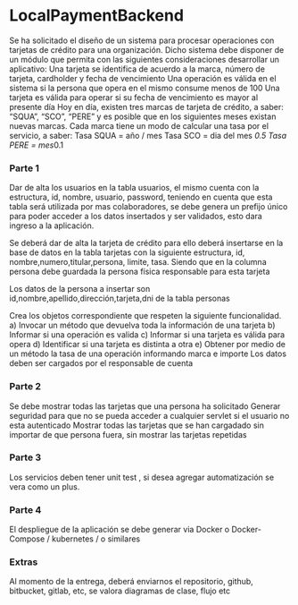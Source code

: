 # LocalPaymentBackend

Se ha solicitado el diseño de un sistema para procesar operaciones con tarjetas de crédito para una organización. Dicho sistema debe disponer de un módulo que permita con las siguientes consideraciones desarrollar un aplicativo:
Una tarjeta se identifica de acuerdo a la marca, número de tarjeta, cardholder y fecha de vencimiento
Una operación es válida en el sistema si la persona que opera en el mismo consume menos de 100
Una tarjeta es válida para operar si su fecha de vencimiento es mayor al presente día
Hoy en día, existen tres marcas de tarjeta de crédito, a saber: “SQUA”, “SCO”, “PERE” y es posible que en los siguientes meses existan nuevas marcas. Cada marca tiene un modo de calcular una tasa por el servicio, a saber:
Tasa SQUA = año / mes
Tasa SCO    = dia del mes *0.5
Tasa PERE  = mes*0.1


 
### Parte 1
Dar de alta los usuarios en la tabla usuarios, el mismo cuenta con la estructura, id, nombre, usuario, password, teniendo en cuenta que esta tabla será utilizada por mas colaboradores, se debe genera un prefijo único para poder acceder a los datos insertados y ser validados, esto dara ingreso a la aplicación.
 
Se deberá dar de alta la tarjeta de crédito para ello deberá insertarse en la base de datos en la tabla tarjetas con la siguiente estructura, id, nombre,numero,titular,persona, limite, tasa. Siendo que en la columna persona debe guardada la persona física responsable para esta tarjeta
 
Los datos de la persona a insertar son id,nombre,apellido,dirección,tarjeta,dni de la tabla personas
 
Crea los objetos correspondiente que respeten la siguiente funcionalidad.
       a)                    Invocar un método que devuelva toda la información de una tarjeta
       b)                    Informar si una operación es valida
       c)                    Informar si una tarjeta es válida para opera
       d)                    Identificar si una tarjeta es distinta a otra
       e)                    Obtener por medio de un método la tasa de una operación informando marca e importe
Los datos deben ser cargados por el responsable de cuenta
 
### Parte 2
Se debe mostrar todas las tarjetas que una persona ha solicitado
Generar seguridad para que no se pueda acceder a cualquier servlet si el usuario no esta autenticado
Mostrar todas las tarjetas que se han cargadado sin importar de que persona fuera,  sin mostrar las tarjetas repetidas

### Parte 3 
Los servicios deben tener unit test , si desea agregar automatización se vera como un plus.
 
### Parte 4 
El despliegue de la aplicación se debe generar via Docker o Docker-Compose  / kubernetes / o similares 

### Extras
Al momento de la entrega, deberá enviarnos el repositorio, github, bitbucket, gitlab, etc, se valora diagramas de clase, flujo etc

 

